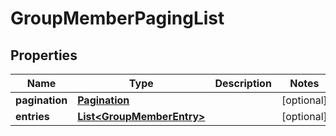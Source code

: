 # GroupMemberPagingList

## Properties
Name | Type | Description | Notes
------------ | ------------- | ------------- | -------------
**pagination** | [**Pagination**](Pagination.md) |  |  [optional]
**entries** | [**List&lt;GroupMemberEntry&gt;**](GroupMemberEntry.md) |  |  [optional]
